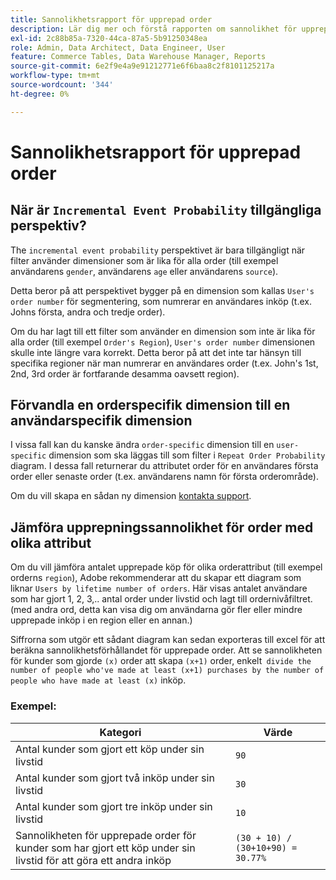 ```yaml
---
title: Sannolikhetsrapport för upprepad order
description: Lär dig mer och förstå rapporten om sannolikhet för upprepad order.
exl-id: 2c88b85a-7320-44ca-87a5-5b91250348ea
role: Admin, Data Architect, Data Engineer, User
feature: Commerce Tables, Data Warehouse Manager, Reports
source-git-commit: 6e2f9e4a9e91212771e6f6baa8c2f8101125217a
workflow-type: tm+mt
source-wordcount: '344'
ht-degree: 0%

---
```


# Sannolikhetsrapport för upprepad order

## När är `Incremental Event Probability` tillgängliga perspektiv?

The `incremental event probability` perspektivet är bara tillgängligt när filter använder dimensioner som är lika för alla order (till exempel användarens `gender`, användarens `age` eller användarens `source`).

Detta beror på att perspektivet bygger på en dimension som kallas `User's order number` för segmentering, som numrerar en användares inköp (t.ex. Johns första, andra och tredje order).

Om du har lagt till ett filter som använder en dimension som inte är lika för alla order (till exempel `Order's Region`), `User's order number` dimensionen skulle inte längre vara korrekt. Detta beror på att det inte tar hänsyn till specifika regioner när man numrerar en användares order (t.ex. John&#39;s 1st, 2nd, 3rd order är fortfarande desamma oavsett region).

## Förvandla en orderspecifik dimension till en användarspecifik dimension

I vissa fall kan du kanske ändra `order-specific` dimension till en `user-specific` dimension som ska läggas till som filter i `Repeat Order Probability` diagram. I dessa fall returnerar du attributet order för en användares första order eller senaste order (t.ex. användarens namn för första orderområde).

Om du vill skapa en sådan ny dimension [kontakta support](https://experienceleague.adobe.com/docs/commerce-knowledge-base/kb/troubleshooting/miscellaneous/mbi-service-policies.html).

## Jämföra upprepningssannolikhet för order med olika attribut

Om du vill jämföra antalet upprepade köp för olika orderattribut (till exempel orderns `region`), Adobe rekommenderar att du skapar ett diagram som liknar `Users by lifetime number of orders`. Här visas antalet användare som har gjort 1, 2, 3,.. antal order under livstid och lagt till ordernivåfiltret. (med andra ord, detta kan visa dig om användarna gör fler eller mindre upprepade inköp i en region eller en annan.)

Siffrorna som utgör ett sådant diagram kan sedan exporteras till excel för att beräkna sannolikhetsförhållandet för upprepade order. Att se sannolikheten för kunder som gjorde `(x)` order att skapa `(x+1)` order, enkelt` divide the number of people who've made at least (x+1) purchases by the number of people who have made at least (x)` inköp.

### Exempel:

| Kategori | Värde |
|---|---|
| Antal kunder som gjort ett köp under sin livstid | `90` |
| Antal kunder som gjort två inköp under sin livstid | `30` |
| Antal kunder som gjort tre inköp under sin livstid | `10` |
| Sannolikheten för upprepade order för kunder som har gjort ett köp under sin livstid för att göra ett andra inköp | `(30 + 10) / (30+10+90) = 30.77%` |
